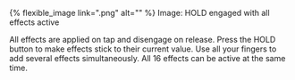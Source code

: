 ---
---

{% flexible_image link=".png" alt="" %}
Image: HOLD engaged with all effects active

All effects are applied on tap and disengage on release. Press the HOLD button to make effects stick to their current value. Use all your fingers to add several effects simultaneously. All 16 effects can be active at the same time.
